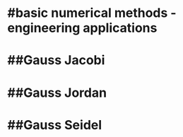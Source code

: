 #basic numerical methods - engineering applications
================
##Gauss Jacobi
================
##Gauss Jordan
================
##Gauss Seidel
================
